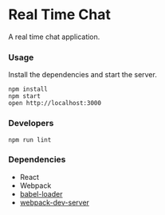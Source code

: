 Real Time Chat
=====================

A real time chat application.

### Usage

Install the dependencies and start the server.

```
npm install
npm start
open http://localhost:3000
```

### Developers 
```
npm run lint
```

### Dependencies

* React
* Webpack
* [babel-loader](https://github.com/babel/babel-loader)
* [webpack-dev-server](https://github.com/webpack/webpack-dev-server)
